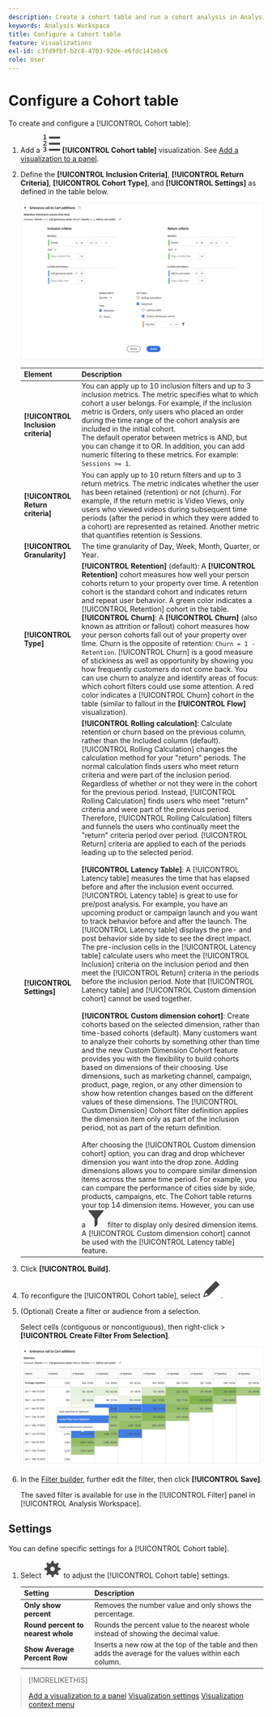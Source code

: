 ```yaml
---
description: Create a cohort table and run a cohort analysis in Analysis Workspace.
keywords: Analysis Workspace
title: Configure a Cohort table
feature: Visualizations
exl-id: c3fd9fbf-b2c8-4703-92de-e6fdc141ebc6
role: User
---
```

# Configure a Cohort table

To create and configure a [!UICONTROL Cohort table]:

1. Add a ![TextNumbered](/help/assets/icons/TextNumbered.svg) **[!UICONTROL Cohort table]** visualization. See [Add a visualization to a panel](../freeform-analysis-visualizations.md#add-visualizations-to-a-panel).

1. Define the **[!UICONTROL Inclusion Criteria]**, **[!UICONTROL Return Criteria]**, **[!UICONTROL Cohort Type]**, and **[!UICONTROL Settings]** as defined in the table below.

   ![Configure a cohort table](assets/cohort-configure.png)

   | Element | Description |
   |--- |--- |
   |**[!UICONTROL Inclusion criteria]**|You can apply up to 10 inclusion filters and up to 3 inclusion metrics. The metric specifies what to which cohort a user belongs. For example, if the inclusion metric is Orders, only users who placed an order during the time range of the cohort analysis are included in the initial cohort.<br>The default operator between metrics is AND, but you can change it to OR. In addition, you can add numeric filtering to these metrics. For example: `Sessions >= 1`.</br>|
   |**[!UICONTROL Return criteria]**|You can apply up to 10 return filters and up to 3 return metrics. The metric indicates whether the user has been retained (retention) or not (churn). For example, if the return metric is Video Views, only users who viewed videos during subsequent time periods (after the period in which they were added to a cohort) are represented as retained. Another metric that quantifies retention is Sessions. |
   |**[!UICONTROL Granularity]**|The time granularity of Day, Week, Month, Quarter, or Year.|
   |**[!UICONTROL Type]**|**[!UICONTROL Retention]** (default): A **[!UICONTROL Retention]** cohort measures how well your person cohorts return to your property over time. A retention cohort is the standard cohort and indicates return and repeat user behavior. A green color indicates a [!UICONTROL Retention] cohort in the table.<br>**[!UICONTROL Churn]**: A **[!UICONTROL Churn]** (also known as attrition or fallout) cohort measures how your person cohorts fall out of your property over time. Churn is the opposite of retention: `Churn = 1 - Retention`. [!UICONTROL Churn] is a good measure of stickiness as well as opportunity by showing you how frequently customers do not come back. You can use churn to analyze and identify areas of focus: which cohort filters could use some attention. A red color indicates a [!UICONTROL Churn] cohort in the table (similar to fallout in the **[!UICONTROL Flow]** visualization).</br>|
   |**[!UICONTROL Settings]**|**[!UICONTROL Rolling calculation]**: Calculate retention or churn based on the previous column, rather than the Included column (default). [!UICONTROL Rolling Calculation] changes the calculation method for your "return" periods. The normal calculation finds users who meet return criteria and were part of the inclusion period. Regardless of whether or not they were in the cohort for the previous period. Instead, [!UICONTROL Rolling Calculation] finds users who meet "return" criteria and were part of the previous period. Therefore, [!UICONTROL Rolling Calculation] filters and funnels the users who continually meet the "return" criteria period over period. [!UICONTROL Return] criteria are applied to each of the periods leading up to the selected period. </br><br>**[!UICONTROL Latency Table]**: A [!UICONTROL Latency table] measures the time that has elapsed before and after the inclusion event occurred. [!UICONTROL Latency table] is great to use for pre/post analysis. For example, you have an upcoming product or campaign launch and you want to track behavior before and after the launch. The [!UICONTROL Latency table] displays the pre- and post behavior side by side to see the direct impact. The pre-inclusion cells in the [!UICONTROL Latency table] calculate users who meet the [!UICONTROL Inclusion] criteria on the inclusion period and then meet the [!UICONTROL Return] criteria in the periods before the inclusion period. Note that [!UICONTROL Latency table] and [!UICONTROL Custom dimension cohort] cannot be used together.</br><br>**[!UICONTROL Custom dimension cohort]**: Create cohorts based on the selected dimension, rather than time-based cohorts (default). Many customers want to analyze their cohorts by something other than time and the new Custom Dimension Cohort feature provides you with the flexibility to build cohorts based on dimensions of their choosing. Use dimensions, such as marketing channel, campaign, product, page, region, or any other dimension to show how retention changes based on the different values of these dimensions. The [!UICONTROL Custom Dimension] Cohort filter definition applies the dimension item only as part of the inclusion period, not as part of the return definition.</br><br>After choosing the [!UICONTROL Custom dimension cohort] option, you can drag and drop whichever dimension you want into the drop zone. Adding dimensions allows you to compare similar dimension items across the same time period. For example, you can compare the performance of cities side by side, products, campaigns, etc. The Cohort table returns your top 14 dimension items. However, you can use a ![Filter](/help/assets/icons/Filter.svg) filter to display only desired dimension items. A [!UICONTROL Custom dimension cohort] cannot be used with the [!UICONTROL Latency table] feature.</br>|

1. Click **[!UICONTROL Build]**.
1. To reconfigure the [!UICONTROL Cohort table], select ![Edit](/help/assets/icons/Edit.svg).

1. (Optional) Create a filter or audience from a selection.

   Select cells (contiguous or noncontiguous), then right-click > **[!UICONTROL Create Filter From Selection]**.

   ![Create filter or audience](assets/retention-createfilter.png)

1. In the [Filter builder](/help/components/filters/filter-builder.md), further edit the filter, then click **[!UICONTROL Save]**.

   The saved filter is available for use in the [!UICONTROL Filter] panel in [!UICONTROL Analysis Workspace].

## Settings

You can define specific settings for a [!UICONTROL Cohort table].

1. Select ![Setting](/help/assets/icons/Setting.svg) to adjust the [!UICONTROL Cohort table] settings.

   | Setting | Description |
   |---|---|
   | **Only show percent** | Removes the number value and only shows the percentage. |
   | **Round percent to nearest whole** | Rounds the percent value to the nearest whole instead of showing the decimal value. |
   | **Show Average Percent Row** | Inserts a new row at the top of the table and then adds the average for the values within each column. |


>[!MORELIKETHIS]
>
>[Add a visualization to a panel](/help/analysis-workspace/visualizations/freeform-analysis-visualizations.md#add-visualizations-to-a-panel)
>[Visualization settings](/help/analysis-workspace/visualizations/freeform-analysis-visualizations.md#settings)
>[Visualization context menu](/help/analysis-workspace/visualizations/freeform-analysis-visualizations.md#context-menu)
>

